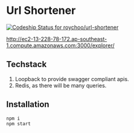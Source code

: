 # Url Shortener
[![Codeship Status for roychoo/url-shortener](https://app.codeship.com/projects/248c89e0-422b-0135-bbfb-76c1b2ed2a15/status?branch=master)](https://app.codeship.com/projects/230260)

http://ec2-13-228-78-172.ap-southeast-1.compute.amazonaws.com:3000/explorer/

## Techstack
1. Loopback to provide swagger compliant apis.
2. Redis, as there will be many queries.

## Installation

```
npm i
npm start
```
